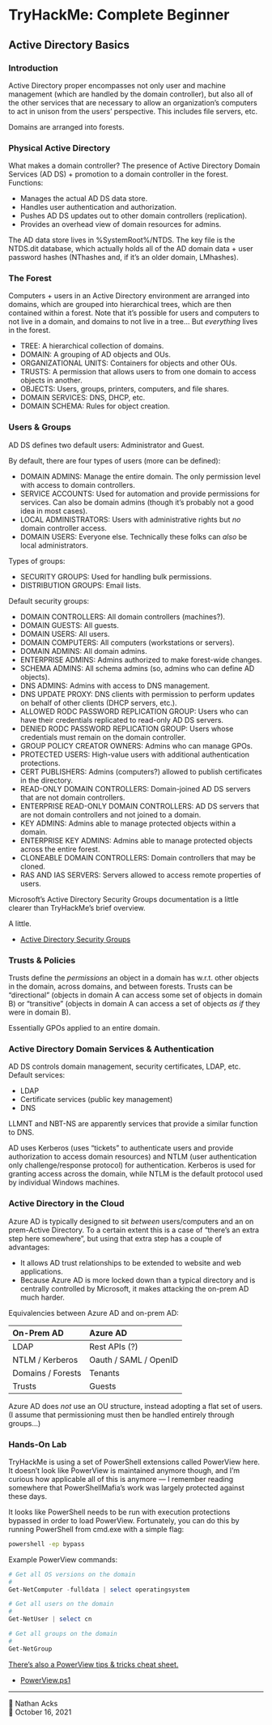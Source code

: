 # TryHackMe: Complete Beginner

## Active Directory Basics

### Introduction

Active Directory proper encompasses not only user and machine management (which are handled by the domain controller), but also all of the other services that are necessary to allow an organization’s computers to act in unison from the users’ perspective. This includes file servers, etc.

Domains are arranged into forests.

### Physical Active Directory

What makes a domain controller? The presence of Active Directory Domain Services (AD DS) + promotion to a domain controller in the forest. Functions:

* Manages the actual AD DS data store.
* Handles user authentication and authorization.
* Pushes AD DS updates out to other domain controllers (replication).
* Provides an overhead view of domain resources for admins.

The AD data store lives in %SystemRoot%/NTDS. The key file is the NTDS.dit database, which actually holds all of the AD domain data + user password hashes (NThashes and, if it’s an older domain, LMhashes).

### The Forest

Computers + users in an Active Directory environment are arranged into domains, which are grouped into hierarchical trees, which are then contained within a forest. Note that it’s possible for users and computers to not live in a domain, and domains to not live in a tree… But *everything* lives in the forest.

* TREE: A hierarchical collection of domains.
* DOMAIN: A grouping of AD objects and OUs.
* ORGANIZATIONAL UNITS: Containers for objects and other OUs.
* TRUSTS: A permission that allows users to from one domain to access objects in another.
* OBJECTS: Users, groups, printers, computers, and file shares.
* DOMAIN SERVICES: DNS, DHCP, etc.
* DOMAIN SCHEMA: Rules for object creation.

### Users & Groups

AD DS defines two default users: Administrator and Guest.

By default, there are four types of users (more can be defined):

* DOMAIN ADMINS: Manage the entire domain. The only permission level with access to domain controllers.
* SERVICE ACCOUNTS: Used for automation and provide permissions for services. Can also be domain admins (though it’s probably not a good idea in most cases).
* LOCAL ADMINISTRATORS: Users with administrative rights but *no* domain controller access.
* DOMAIN USERS: Everyone else. Technically these folks can *also* be local administrators.

Types of groups:

* SECURITY GROUPS: Used for handling bulk permissions.
* DISTRIBUTION GROUPS: Email lists.

Default security groups:

* DOMAIN CONTROLLERS: All domain controllers (machines?).
* DOMAIN GUESTS: All guests.
* DOMAIN USERS: All users.
* DOMAIN COMPUTERS: All computers (workstations or servers).
* DOMAIN ADMINS: All domain admins.
* ENTERPRISE ADMINS: Admins authorized to make forest-wide changes.
* SCHEMA ADMINS: All schema admins (so, admins who can define AD objects).
* DNS ADMINS: Admins with access to DNS management.
* DNS UPDATE PROXY: DNS clients with permission to perform updates on behalf of other clients (DHCP servers, etc.).
* ALLOWED RODC PASSWORD REPLICATION GROUP: Users who can have their credentials replicated to read-only AD DS servers.
* DENIED RODC PASSWORD REPLICATION GROUP: Users whose credentials must remain on the domain controller.
* GROUP POLICY CREATOR OWNERS: Admins who can manage GPOs.
* PROTECTED USERS: High-value users with additional authentication protections.
* CERT PUBLISHERS: Admins (computers?) allowed to publish certificates in the directory.
* READ-ONLY DOMAIN CONTROLLERS: Domain-joined AD DS servers that are not domain controllers.
* ENTERPRISE READ-ONLY DOMAIN CONTROLLERS: AD DS servers that are not domain controllers and not joined to a domain.
* KEY ADMINS: Admins able to manage protected objects within a domain.
* ENTERPRISE KEY ADMINS:  Admins able to manage protected objects across the entire forest.
* CLONEABLE DOMAIN CONTROLLERS: Domain controllers that may be cloned.
* RAS AND IAS SERVERS: Servers allowed to access remote properties of users.

Microsoft’s Active Directory Security Groups documentation is a little clearer than TryHackMe’s brief overview.

A little.

* [Active Directory Security Groups](https://docs.microsoft.com/en-us/windows/security/identity-protection/access-control/active-directory-security-groups)

### Trusts & Policies

Trusts define the *permissions* an object in a domain has w.r.t. other objects in the domain, across domains, and between forests. Trusts can be “directional” (objects in domain A can access some set of objects in domain B) or “transitive” (objects in domain A can access a set of objects *as if* they were in domain B).

Essentially GPOs applied to an entire domain.

### Active Directory Domain Services & Authentication

AD DS controls domain management, security certificates, LDAP, etc. Default services:

* LDAP
* Certificate services (public key management)
* DNS

LLMNT and NBT-NS are apparently services that provide a similar function to DNS.

AD uses Kerberos (uses “tickets” to authenticate users and provide authorization to access domain resources) and NTLM (user authentication only challenge/response protocol) for authentication. Kerberos is used for granting access across the domain, while NTLM is the default protocol used by individual Windows machines.

### Active Directory in the Cloud

Azure AD is typically designed to sit *between* users/computers and an on prem-Active Directory. To a certain extent this is a case of “there’s an extra step here somewhere”, but using that extra step has a couple of advantages:

* It allows AD trust relationships to be extended to website and web applications.
* Because Azure AD is more locked down than a typical directory and is centrally controlled by Microsoft, it makes attacking the on-prem AD much harder.

Equivalencies between Azure AD and on-prem AD:

| On-Prem AD        | Azure AD              |
|:----------------- |:----------------------|
| LDAP              | Rest APIs (?)         |
| NTLM / Kerberos   | Oauth / SAML / OpenID |
| Domains / Forests | Tenants               |
| Trusts            | Guests                |

Azure AD does *not* use an OU structure, instead adopting a flat set of users. (I assume that permissioning must then be handled entirely through groups…)

### Hands-On Lab

TryHackMe is using a set of PowerShell extensions called PowerView here. It doesn’t look like PowerView is maintained anymore though, and I’m curious how applicable all of this is anymore — I remember reading somewhere that PowerShellMafia’s work was largely protected against these days.

It looks like PowerShell needs to be run with execution protections bypassed in order to load PowerView. Fortunately, you can do this by running PowerShell from cmd.exe with a simple flag:

```bat
powershell -ep bypass
```

Example PowerView commands:

```powershell
# Get all OS versions on the domain
#
Get-NetComputer -fulldata | select operatingsystem

# Get all users on the domain
#
Get-NetUser | select cn

# Get all groups on the domain
#
Get-NetGroup
```

[There’s also a PowerView tips & tricks cheat sheet.](https://gist.github.com/HarmJ0y/184f9822b195c52dd50c379ed3117993)

* [PowerView.ps1](https://github.com/PowerShellMafia/PowerSploit/blob/master/Recon/PowerView.ps1)

- - - -

<span aria-hidden="true">👤</span> Nathan Acks  
<span aria-hidden="true">📅</span> October 16, 2021
